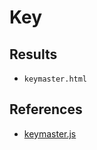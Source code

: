 # Key

## Results
- `keymaster.html`

## References
- [keymaster.js](https://github.com/madrobby/keymaster)